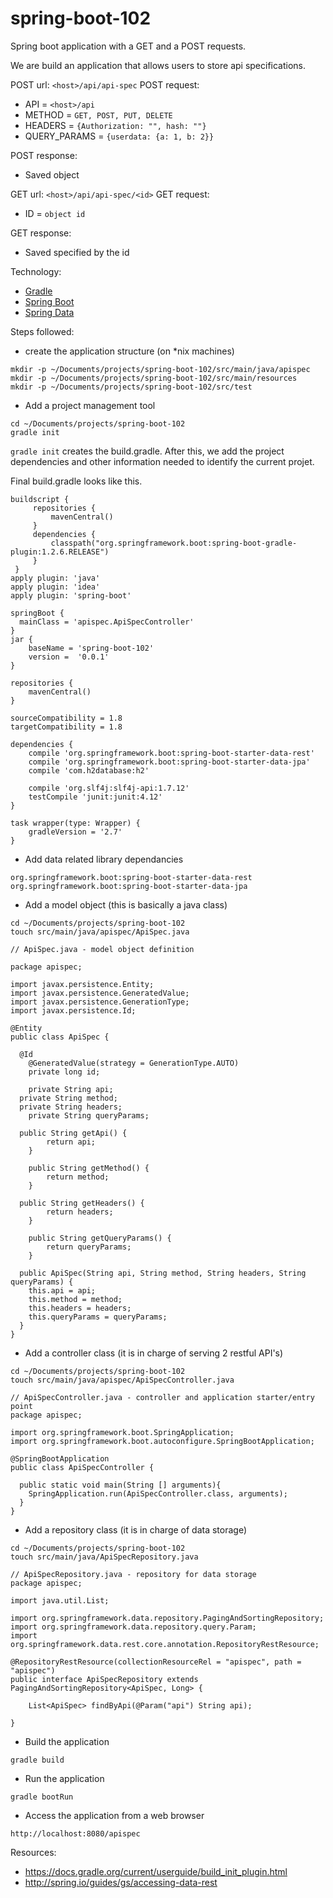 # spring-boot-102

Spring boot application with a GET and a POST requests. 

We are build an application that allows users to store api specifications.

POST url: `<host>/api/api-spec`
POST request:
* API = `<host>/api`
* METHOD = `GET, POST, PUT, DELETE`
* HEADERS = `{Authorization: "", hash: ""}`
* QUERY_PARAMS = `{userdata: {a: 1, b: 2}}`

POST response:
* Saved object

GET url: `<host>/api/api-spec/<id>`
GET request:
* ID = `object id`

GET response:
* Saved specified by the id

Technology:
* [Gradle](https://gradle.org/)
* [Spring Boot](http://projects.spring.io/spring-boot/)
* [Spring Data](http://projects.spring.io/spring-data/)

Steps followed:
* create the application structure (on *nix machines)
```
mkdir -p ~/Documents/projects/spring-boot-102/src/main/java/apispec
mkdir -p ~/Documents/projects/spring-boot-102/src/main/resources
mkdir -p ~/Documents/projects/spring-boot-102/src/test
```
* Add a project management tool
```
cd ~/Documents/projects/spring-boot-102
gradle init
```
`gradle init` creates the build.gradle. 
After this, we add the project dependencies and other information needed to identify the current projet.

Final build.gradle looks like this.

```
buildscript {
     repositories {
         mavenCentral()
     }
     dependencies {
         classpath("org.springframework.boot:spring-boot-gradle-plugin:1.2.6.RELEASE")
     }
 }
apply plugin: 'java'
apply plugin: 'idea'
apply plugin: 'spring-boot'

springBoot {
  mainClass = 'apispec.ApiSpecController'
}
jar {
    baseName = 'spring-boot-102'
    version =  '0.0.1'
}

repositories {
    mavenCentral()
}

sourceCompatibility = 1.8
targetCompatibility = 1.8

dependencies {
    compile 'org.springframework.boot:spring-boot-starter-data-rest'
    compile 'org.springframework.boot:spring-boot-starter-data-jpa'
    compile 'com.h2database:h2'

    compile 'org.slf4j:slf4j-api:1.7.12'
    testCompile 'junit:junit:4.12'
}

task wrapper(type: Wrapper) {
    gradleVersion = '2.7'
}
```

* Add data related library dependancies
```
org.springframework.boot:spring-boot-starter-data-rest
org.springframework.boot:spring-boot-starter-data-jpa
```

* Add a model object (this is basically a java class)
```
cd ~/Documents/projects/spring-boot-102
touch src/main/java/apispec/ApiSpec.java
```
```
// ApiSpec.java - model object definition

package apispec;

import javax.persistence.Entity;
import javax.persistence.GeneratedValue;
import javax.persistence.GenerationType;
import javax.persistence.Id;

@Entity
public class ApiSpec {

  @Id
	@GeneratedValue(strategy = GenerationType.AUTO)
	private long id;

	private String api;
  private String method;
  private String headers;
	private String queryParams;

  public String getApi() {
		return api;
	}

	public String getMethod() {
		return method;
	}

  public String getHeaders() {
		return headers;
	}

	public String getQueryParams() {
		return queryParams;
	}

  public ApiSpec(String api, String method, String headers, String queryParams) {
    this.api = api;
    this.method = method;
    this.headers = headers;
    this.queryParams = queryParams;
  }
}
```

* Add a controller class (it is in charge of serving 2 restful API's)
```
cd ~/Documents/projects/spring-boot-102
touch src/main/java/apispec/ApiSpecController.java
```
```
// ApiSpecController.java - controller and application starter/entry point
package apispec;

import org.springframework.boot.SpringApplication;
import org.springframework.boot.autoconfigure.SpringBootApplication;

@SpringBootApplication
public class ApiSpecController {

  public static void main(String [] arguments){
    SpringApplication.run(ApiSpecController.class, arguments);
  }
}
```

* Add a repository class (it is in charge of data storage)
```
cd ~/Documents/projects/spring-boot-102
touch src/main/java/ApiSpecRepository.java
```
```
// ApiSpecRepository.java - repository for data storage
package apispec;

import java.util.List;

import org.springframework.data.repository.PagingAndSortingRepository;
import org.springframework.data.repository.query.Param;
import org.springframework.data.rest.core.annotation.RepositoryRestResource;

@RepositoryRestResource(collectionResourceRel = "apispec", path = "apispec")
public interface ApiSpecRepository extends PagingAndSortingRepository<ApiSpec, Long> {

	List<ApiSpec> findByApi(@Param("api") String api);

}
```

* Build the application
```
gradle build
```
* Run the application
```
gradle bootRun
```
* Access the application from a web browser
```
http://localhost:8080/apispec
```

Resources:
* https://docs.gradle.org/current/userguide/build_init_plugin.html
* http://spring.io/guides/gs/accessing-data-rest
